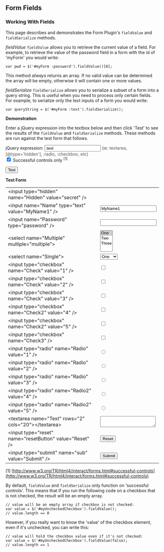 ---
---

## Form Fields
### Working With Fields
This page describes and demonstrates the Form Plugin's `fieldValue` and `fieldSerialize` methods.

*fieldValue*
`fieldValue` allows you to retrieve the current value of a field. For example, to retrieve the value of the password field in a form with the id of 'myForm' you would write:

```var pwd = $('#myForm :password').fieldValue()[0];```


This method *always* returns an array. If no valid value can be determined the array will be empty, otherwise it will contain one or more values.

*fieldSerialize*
`fieldSerialize` allows you to serialize a subset of a form into a query string. This is useful when you need to process only certain fields. For example, to serialize only the text inputs of a form you would write:

```var queryString = $('#myForm :text').fieldSerialize();```

<form id="inputForm" action="#"><div>
    <strong>Demonstration</strong><p />
    Enter a jQuery expression into the textbox below and then click 'Test' to see the results
    of the <code class="inline">fieldValue</code> and <code class="inline">fieldSerialize</code>
    methods.  These methods are run against the test form that follows.<p />
    jQuery expression:
    <input id="query" type="text" value=":text" />
    <span style="color:#555">(ie: textarea, [@type='hidden'], :radio, :checkbox, etc)</span>
    <br /><input id="successful" type="checkbox" checked="checked" /> Successful controls only <sup>[1]</sup>
    <p /><input type="submit" value="Test" />
</div></form>


<form id="test" action="dummy.php" method="post"><div>
    <strong>Test Form</strong>
    <p />
    <table>
    <tr><td>&lt;input type="hidden" <span class="name">name="Hidden"</span> value="secret" /&gt;</td><td><input type="hidden" name="Hidden" value="secret" /></td></tr>
    <tr><td>&lt;input <span class="name">name="Name"</span> type="text" value="MyName1" /&gt;</td><td><input name="Name" type="text" value="MyName1" /></td></tr>
    <tr><td>&lt;input <span class="name">name="Password"</span> type="password" /&gt;</td><td><input name="Password" type="password" value="" /></td></tr>
    <tr><td>&lt;select <span class="name">name="Multiple"</span> multiple="multiple"&gt;</td><td><select name="Multiple" multiple="multiple">
        <option value="one" selected="selected">One</option>
        <option value="two">Two</option>
        <option value="three">Three</option>
    </select></td></tr>
    <tr><td>&lt;select <span class="name">name="Single"</span>&gt;</td><td><select name="Single">
        <option value="one" selected="selected">One</option>
        <option value="two">Two</option>
        <option value="three">Three</option>
    </select></td></tr>
    <tr><td>&lt;input type="checkbox" <span class="name">name="Check"</span> value="1" /&gt;</td><td><input type="checkbox" name="Check" value="1" /></td></tr>
    <tr><td>&lt;input type="checkbox" <span class="name">name="Check"</span> value="2" /&gt;</td><td><input type="checkbox" name="Check" value="2" /></td></tr>
    <tr><td>&lt;input type="checkbox" <span class="name">name="Check"</span> value="3" /&gt;</td><td><input type="checkbox" name="Check" value="3" /></td></tr>
    <tr><td>&lt;input type="checkbox" <span class="name">name="Check2"</span> value="4" /&gt;</td><td><input type="checkbox" name="Check2" value="4" /></td></tr>
    <tr><td>&lt;input type="checkbox" <span class="name">name="Check2"</span> value="5" /&gt;</td><td><input type="checkbox" name="Check2" value="5" /></td></tr>
    <tr><td>&lt;input type="checkbox" <span class="name">name="Check3"</span> /&gt;</td><td><input type="checkbox" name="Check3" /></td></tr>
    <tr><td>&lt;input type="radio" <span class="name">name="Radio"</span> value="1" /&gt;</td><td><input type="radio" name="Radio" value="1" /></td></tr>
    <tr><td>&lt;input type="radio" <span class="name">name="Radio"</span> value="2" /&gt;</td><td><input type="radio" name="Radio" value="2" /></td></tr>
    <tr><td>&lt;input type="radio" <span class="name">name="Radio"</span> value="3" /&gt;</td><td><input type="radio" name="Radio" value="3" /></td></tr>
    <tr><td>&lt;input type="radio" <span class="name">name="Radio2"</span> value="4" /&gt;</td><td><input type="radio" name="Radio2" value="4" /></td></tr>
    <tr><td>&lt;input type="radio" <span class="name">name="Radio2"</span> value="5" /&gt;</td><td><input type="radio" name="Radio2" value="5" /></td></tr>
    <tr><td>&lt;textarea <span class="name">name="Text"</span> rows="2" cols="20"&gt;&lt;/textarea&gt;</td><td><textarea name="Text" rows="2" cols="20"></textarea></td></tr>
    <tr><td>&lt;input type="reset" <span class="name">name="resetButton"</span> value="Reset" /&gt;</td><td><input type="reset" name="resetButton" value="Reset" /></td></tr>
    <tr><td>&lt;input type="submit" <span class="name">name="sub"</span> value="Submit" /&gt;</td><td><input type="submit"  name="submitButton" value="Submit" /></td></tr>
    </table>
</div></form>

[1] [http://www.w3.org/TR/html4/interact/forms.html#successful-controls](http://www.w3.org/TR/html4/interact/forms.html#successful-controls)


By default, `fieldValue` and `fieldSerialize` only function on 'successful controls'.  This means that if you run the following code on a checkbox that is not checked, the result will be an empty array.
```
// value will be an empty array if checkbox is not checked:
var value = $('#myUncheckedCheckbox').fieldValue();
// value.length == 0
```
However, if you really want to know the 'value' of the checkbox element, even if it's unchecked, you can write this:
```
// value will hold the checkbox value even if it's not checked:
var value = $('#myUncheckedCheckbox').fieldValue(false);
// value.length == 1
```
